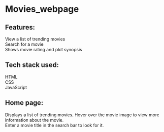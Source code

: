 # Movies_webpage
## Features:
View a list of trending movies  
Search for a movie  
Shows movie rating and plot synopsis  
## Tech stack used:
HTML  
CSS  
JavaScript  
## Home page:
Displays a list of trending movies. Hover over the movie image to view more information about the movie.  
Enter a movie title in the search bar to look for it.
